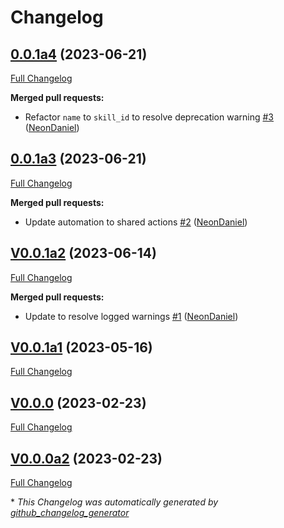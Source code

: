 # Changelog

## [0.0.1a4](https://github.com/OpenVoiceOS/ovos-PHAL-plugin-wallpaper-manager/tree/0.0.1a4) (2023-06-21)

[Full Changelog](https://github.com/OpenVoiceOS/ovos-PHAL-plugin-wallpaper-manager/compare/0.0.1a3...0.0.1a4)

**Merged pull requests:**

- Refactor `name` to `skill_id` to resolve deprecation warning [\#3](https://github.com/OpenVoiceOS/ovos-PHAL-plugin-wallpaper-manager/pull/3) ([NeonDaniel](https://github.com/NeonDaniel))

## [0.0.1a3](https://github.com/OpenVoiceOS/ovos-PHAL-plugin-wallpaper-manager/tree/0.0.1a3) (2023-06-21)

[Full Changelog](https://github.com/OpenVoiceOS/ovos-PHAL-plugin-wallpaper-manager/compare/V0.0.1a2...0.0.1a3)

**Merged pull requests:**

- Update automation to shared actions [\#2](https://github.com/OpenVoiceOS/ovos-PHAL-plugin-wallpaper-manager/pull/2) ([NeonDaniel](https://github.com/NeonDaniel))

## [V0.0.1a2](https://github.com/OpenVoiceOS/ovos-PHAL-plugin-wallpaper-manager/tree/V0.0.1a2) (2023-06-14)

[Full Changelog](https://github.com/OpenVoiceOS/ovos-PHAL-plugin-wallpaper-manager/compare/V0.0.1a1...V0.0.1a2)

**Merged pull requests:**

- Update to resolve logged warnings [\#1](https://github.com/OpenVoiceOS/ovos-PHAL-plugin-wallpaper-manager/pull/1) ([NeonDaniel](https://github.com/NeonDaniel))

## [V0.0.1a1](https://github.com/OpenVoiceOS/ovos-PHAL-plugin-wallpaper-manager/tree/V0.0.1a1) (2023-05-16)

[Full Changelog](https://github.com/OpenVoiceOS/ovos-PHAL-plugin-wallpaper-manager/compare/V0.0.0...V0.0.1a1)

## [V0.0.0](https://github.com/OpenVoiceOS/ovos-PHAL-plugin-wallpaper-manager/tree/V0.0.0) (2023-02-23)

[Full Changelog](https://github.com/OpenVoiceOS/ovos-PHAL-plugin-wallpaper-manager/compare/V0.0.0a2...V0.0.0)

## [V0.0.0a2](https://github.com/OpenVoiceOS/ovos-PHAL-plugin-wallpaper-manager/tree/V0.0.0a2) (2023-02-23)

[Full Changelog](https://github.com/OpenVoiceOS/ovos-PHAL-plugin-wallpaper-manager/compare/d2ce7e8dcb2b9c9171ae537f86f9ce549c47cd9d...V0.0.0a2)



\* *This Changelog was automatically generated by [github_changelog_generator](https://github.com/github-changelog-generator/github-changelog-generator)*
